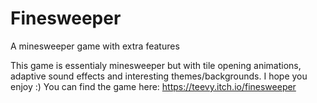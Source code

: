 # Finesweeper
 A minesweeper game with extra features

This game is essentialy minesweeper but with tile opening animations, adaptive sound effects and interesting themes/backgrounds. I hope you enjoy :)
You can find the game here: https://teevy.itch.io/finesweeper
